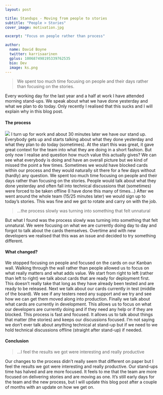 ```yaml
---
layout: post

title: Standups - Moving from people to stories
subtitle: "People > Stories"
cover_image: motivation.jpg

excerpt: "Focus on people rather than process"

author:
  name: David Boyne
  twitter: karrisaarinen
  gplus: 100687498195339762535 
  bio: Dev
  image: ks.png
---
```


> We spent too much time focusing on people and their days rather than focusing on the stories.

Every working day for the last year and a half at work I have attended morning stand-ups. We speak about what we have done yesterday and what we plan to do today. Only recently I realised that this sucks and I will explain why in this blog post.

#### The process

![](https://c2.staticflickr.com/6/5538/10034579444_60a0fdc982_c.jpg) I turn up for work and about 30 minutes later we have our stand up. Everybody gets up and starts talking about what they done yesterday and what they plan to do today (sometimes). At the start this was great, it gave great context for the team into what they are doing in a short fashion. But only now I realise and question how much value this actually gives? We can see what everybody is doing and have an overall picture but we kind of missed the point a few times. Sometimes we would have blocked cards within our process and they would naturally sit there for a few days without (hardly) any question. We spent too much time focusing on people and their days rather than focusing on the stories. People would talk about what they done yesterday and often fall into technical discussions that (sometimes) were forced to be taken offline (I have done this many of times…) After we went around the whole team (15/25 minutes later) we would sign up to today’s stories. This was fine and we got to rotate and carry on with the job.

> ...the process slowly was turning into something that felt unnatural

But what I found was the process slowly was turning into something that felt unnatural. We were focusing on what we are currently doing day to day and forgot to talk about the cards themselves. Overtime and with new developers we realised that this was an issue and decided to try something different.

#### What changed?

We stopped focusing on people and focused on the cards on our Kanban wall. Walking through the wall rather than people allowed us to focus on what really matters and what adds value. We start from right to left (rather than left to right) we talk about cards that are ready for deployment first. This doesn’t really take that long as they have already been tested and are ready to be released. Next we talk about our cards currently in test (middle of the board). We see if any testers need any support and we try and see how we can get them moved along into production. Finally we talk about what cards are currently in development. This allows us to focus on what our developers are currently doing and if they need any help or if they are blocked. This process is fast and focused. It allows us to talk about things that matter (the stories) and keeps our discussions focused. I’m not saying we don’t ever talk about anything technical at stand-up but if we need to we hold technical discussions offline (straight after stand-up) if needed.

#### Conclusion

> ...I feel the results we got were interesting and really productive

Our changes to the process didn’t really seem that different on paper but I feel the results we got were interesting and really productive. Our stand-ups time has halved and are more focused. It feels to me that the team are more focused on delivering stories and are moving as one. It’s still early days for the team and the new process, but I will update this blog post after a couple of months with an update on how we get on.

